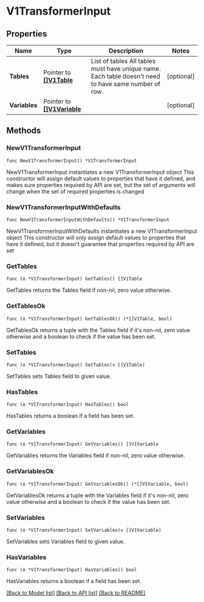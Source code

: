 # V1TransformerInput

## Properties

Name | Type | Description | Notes
------------ | ------------- | ------------- | -------------
**Tables** | Pointer to [**[]V1Table**](V1Table.md) | List of tables All tables must have unique name. Each table doesn&#39;t need to have same number of row. | [optional] 
**Variables** | Pointer to [**[]V1Variable**](V1Variable.md) |  | [optional] 

## Methods

### NewV1TransformerInput

`func NewV1TransformerInput() *V1TransformerInput`

NewV1TransformerInput instantiates a new V1TransformerInput object
This constructor will assign default values to properties that have it defined,
and makes sure properties required by API are set, but the set of arguments
will change when the set of required properties is changed

### NewV1TransformerInputWithDefaults

`func NewV1TransformerInputWithDefaults() *V1TransformerInput`

NewV1TransformerInputWithDefaults instantiates a new V1TransformerInput object
This constructor will only assign default values to properties that have it defined,
but it doesn't guarantee that properties required by API are set

### GetTables

`func (o *V1TransformerInput) GetTables() []V1Table`

GetTables returns the Tables field if non-nil, zero value otherwise.

### GetTablesOk

`func (o *V1TransformerInput) GetTablesOk() (*[]V1Table, bool)`

GetTablesOk returns a tuple with the Tables field if it's non-nil, zero value otherwise
and a boolean to check if the value has been set.

### SetTables

`func (o *V1TransformerInput) SetTables(v []V1Table)`

SetTables sets Tables field to given value.

### HasTables

`func (o *V1TransformerInput) HasTables() bool`

HasTables returns a boolean if a field has been set.

### GetVariables

`func (o *V1TransformerInput) GetVariables() []V1Variable`

GetVariables returns the Variables field if non-nil, zero value otherwise.

### GetVariablesOk

`func (o *V1TransformerInput) GetVariablesOk() (*[]V1Variable, bool)`

GetVariablesOk returns a tuple with the Variables field if it's non-nil, zero value otherwise
and a boolean to check if the value has been set.

### SetVariables

`func (o *V1TransformerInput) SetVariables(v []V1Variable)`

SetVariables sets Variables field to given value.

### HasVariables

`func (o *V1TransformerInput) HasVariables() bool`

HasVariables returns a boolean if a field has been set.


[[Back to Model list]](../README.md#documentation-for-models) [[Back to API list]](../README.md#documentation-for-api-endpoints) [[Back to README]](../README.md)



